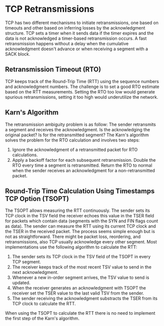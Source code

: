 # TCP Retransmissions

TCP has two different mechanisms to initiate retransmissions, one based on timeouts and other based on inferring losses by the acknowledgment structure. TCP sets a timer when it sends data if the timer expires and the data is not acknowledged a timer-based retransmission occurs. A fast retransmission happens without a delay when the cumulative acknowledgment doesn't advance or when receiving a segment with a SACK block.

## Retransmission Timeout (RTO)

TCP keeps track of the Round-Trip Time (RTT) using the sequence numbers and acknowledgment numbers. The challenge is to set a good  RTO estimate based on the RTT measurements. Setting the RTO too low would generate spurious retransmissions, setting it too high would underutilize the network.

## Karn's Algorithm

The retransmission ambiguity problem is as follow:
The sender retransmits a segment and receives the acknowledgment. Is the acknowledging the original packet? Is for the retransmitted segment? The Karn's algorithm solves the problem for the RTO calculation and involves two steps:
1. Ignore the acknowledgment of a retransmitted packet for RTO calculations.
2. Apply a backoff factor for each subsequent retransmission. Double the RTO every time a segment is retransmitted. Return the RTO to normal when the sender receives an acknowledgment for a non-retransmitted packet.

## Round-Trip Time Calculation Using Timestamps TCP Option (TSOPT)

The TSOPT allows measuring the RTT continuously. The sender sets its TCP clock in the TSV field the receiver echoes this value in the TSER field for packets which contain data (segments with the SYN and FIN flags count as data). The sender can measure the RTT using its current TCP clock and the TSER in the received packet. The process seems simple enough but is not as straightforward. There might be packet loss, reordering, and retransmissions, also TCP usually acknowledge every other segment. Most implementations use the following algorithm to calculate the RTT:
1. The sender sets its TCP clock in the TSV field of the TSOPT in every TCP segment.
2. The receiver keeps track of the most recent TSV value to send in the next acknowledgment.
3. Whenever a new in-order segment arrives, the TSV value to send is updated.
4. When the receiver generates an acknowledgment with TSOPT the receiver set the TSER value to the last valid TSV from the sender.
5. The sender receiving the acknowledgment substracts the TSER from its TCP clock to calculate the RTT.

When using the TSOPT to calculate the RTT there is no need to implement the first step of the Karn's algorithm.
